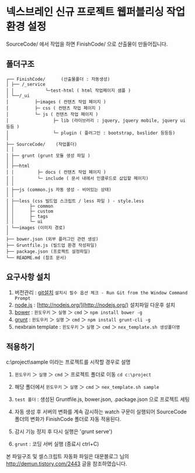 # 넥스브레인 신규 프로젝트 웹퍼블리싱 작업환경 설정

SourceCode/ 에서 작업을 하면 FinishCode/ 으로 산출물이 만들어집니다.

## 폴더구조

```
┌── FinishCode/      (산출물폴더 : 자동생성)
│ ├── /_service
│ │            └─test-html ( html 작업페이지 샘플 )
│ └──/_ui 
│          ├─images ( 컨텐츠 작업 페이지 )
│          ├─ css ( 컨텐츠 작업 페이지 )
│          └─ js ( 컨텐츠 작업 페이지 )
│                 ├─ lib (라이브러리 : jquery, jquery mobile, jquery ui 등등 )
│                 └─ plugin ( 플러그인 : bootstrap, bxslider 등등등)
│ 
├── SourceCode/    (작업폴더)
│ │
│ ├── grunt (grunt 모듈 생성 파일 )
│ │            
│ ├──html
│ │         ├─ docs ( 컨텐츠 작업 페이지 )
│ │         └─ include ( 문서 내에서 인클루드로 삽입할 페이지)
│ │
│ ├──js (common.js 자동 생성 - 비어있는 상태)
│ │
│ ├──less (css 빌드업 스크립트 / less 파일 ) - style.less
│ │      ├─ common
│ │      ├─ custom
│ │      ├─ tags
│ │      └─ ui
│ └──images (이미지 경로)
│ 
├── bower.json (외부 플러그인 관련 생성)
├── Gruntfile.js (빌드업 환경 작성파일)
├── package.json (프로젝트 설정파일)
└── README.md (참조 문서)

```

## 요구사항 설치
1. 버전관리 : [git설치](http://msysgit.github.io/)
	`설치시 필수 옵션 체크 - Run Git from the Window Command Prompt` 
2. [node.js](http://nodejs.org/)  : [http://nodejs.org/](http://nodejs.org/) 설치파일 다운후 설치
3. [bower](http://bower.io/)    : `윈도우키` ＞ `실행` ＞ `cmd` ＞ `npm install bower -g` 
4. [grunt](http://gruntjs.com/)    : `윈도우키` ＞ `실행` ＞ `cmd` ＞ `npm install grunt-cli -g`
5. nexbrain template    : `윈도우키` ＞ `실행` ＞ `cmd` ＞ `nex_template.sh 생성폴더명`


## 적용하기

c:\project\sample 이라는 프로젝트를 시작할 경우로 설명

1. `윈도우키` ＞ `실행` ＞ `cmd` ＞ 프로젝트 폴더로 이동 `cd c:\project`

2. 해당 폴더에서 `윈도우키` ＞ `실행` ＞ `cmd` ＞ `nex_template.sh sample` 
3. `test 폴더` : 생성된 Gruntfile.js, bower.json, .package.json 으로 프로젝트 세팅

4. 자동 생성 후 서버의 변화를 계속 감시하는 watch 구문이 실행되어 SourceCode 폴더의 변화가 FinishCode 폴더로 자동 적용된다. 
5. 감시 기능 정지 후 다시 실행은 'grunt serve')
6. `grunt` : 코딩 서버 실행 (종료시 ctrl+C)

본 파일구조 및 셀스크립트 자동화 파일은 대문블로그 님의  http://demun.tistory.com/2443 글을 참조하였습니다.

